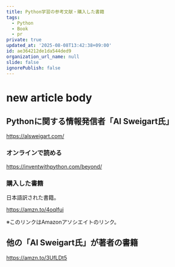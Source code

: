 ```yaml
---
title: Python学習の参考文献・購入した書籍
tags:
  - Python
  - Book
  - pr
private: true
updated_at: '2025-08-08T13:42:38+09:00'
id: ae364212de1da544ded9
organization_url_name: null
slide: false
ignorePublish: false
---
```

# new article body


## Pythonに関する情報発信者「Al Sweigart氏」

https://alsweigart.com/

### オンラインで読める

https://inventwithpython.com/beyond/

### 購入した書籍

日本語訳された書籍。

https://amzn.to/4oqlfui

※このリンクはAmazonアソシエイトのリンク。

## 他の「Al Sweigart氏」が著者の書籍

https://amzn.to/3UfLDt5


